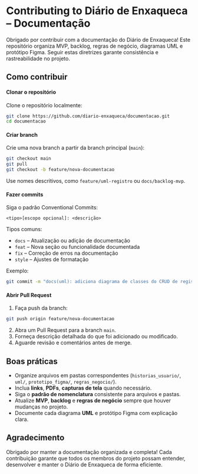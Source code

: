 # Contributing to Diário de Enxaqueca – Documentação

Obrigado por contribuir com a documentação do Diário de Enxaqueca! Este repositório organiza MVP, backlog, regras de negócio, diagramas UML e protótipo Figma. Seguir estas diretrizes garante consistência e rastreabilidade no projeto.

## Como contribuir
#### Clonar o repositório

Clone o repositório localmente:
```bash
git clone https://github.com/diario-enxaqueca/documentacao.git
cd documentacao
```
####  Criar branch

Crie uma nova branch a partir da branch principal (`main`):
```bash
git checkout main
git pull
git checkout -b feature/nova-documentacao
```

Use nomes descritivos, como `feature/uml-registro` ou `docs/backlog-mvp`.

####  Fazer commits

Siga o padrão Conventional Commits:
```php-template
<tipo>[escopo opcional]: <descrição>
```

Tipos comuns:

* `docs` – Atualização ou adição de documentação
* `feat` – Nova seção ou funcionalidade documentada
* `fix` – Correção de erros na documentação
* `style` – Ajustes de formatação

Exemplo:
```bash
git commit -m "docs(uml): adiciona diagrama de classes do CRUD de registros"
```
####  Abrir Pull Request

1. Faça push da branch:
```bash
git push origin feature/nova-documentacao
```
2. Abra um Pull Request para a branch `main`.
3. Forneça descrição detalhada do que foi adicionado ou modificado.
4. Aguarde revisão e comentários antes de merge.

## Boas práticas

* Organize arquivos em pastas correspondentes (`historias_usuario/`, `uml/`, `prototipo_figma/`, `regras_negocio/`).
* Inclua **links**, **PDFs**, **capturas de tela** quando necessário.
* Siga o **padrão de nomenclatura** consistente para arquivos e pastas.
* Atualize **MVP**, **backlog** e **regras de negócio** sempre que houver mudanças no projeto.
* Documente cada diagrama **UML** e protótipo Figma com explicação clara.

## Agradecimento

Obrigado por manter a documentação organizada e completa! Cada contribuição garante que todos os membros do projeto possam entender, desenvolver e manter o Diário de Enxaqueca de forma eficiente.
